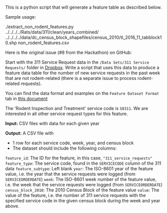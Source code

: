 This is a python script that will generate a feature table as described below.

Sample usage:

./extract_non_rodent_features.py ../../../../Rats/data/311/clean/years_combined/ ../../../../data/dc_census_block_shapefiles/census_2010/tl_2016_11_tabblock10.shp non_rodent_features.csv

Here is the original issue (#8 from the Hackathon) on GitHub:

Start with the 311 Service Request data in the `/Data Sets/311 Service Requests/` folder in [Dropbox](https://www.dropbox.com/sh/a1ucls1dwytc22k/AAAd4WCuGdtm6qy3dKyoQRsoa?dl=0).
Write a script that uses this data to produce a feature data table for the number of new service requests in the past week that are not rodent-related (there is a separate issue to process rodent-related requests).

You can find the data format and examples on the `Feature Dataset Format` tab in [this document](https://docs.google.com/spreadsheets/d/1dp82BlwxMHGIiNPjfspWBkp_K1SZox0PXug8J8aOssU/edit#gid=1961157256)

The 'Rodent Inspection and Treatment' service code is `S0311`. We are interested in all other service request types for this feature.

**Input:**
CSV files with data for each given year

**Output:**
A CSV file with

- 1 row for each service code, week, year, and census block
- The dataset should include the following columns:

`feature_id`: The ID for the feature, in this case, `"311_service_requests"`
`feature_type`: The service code, found in the `SERVICECODE` column of the 311 data
`feature_subtype`: Left blank
`year`: The ISO-8601 year of the feature value, i.e. the year that the service requests were logged (from `SERVICEORDERDATE`)
`week`: The ISO-8601 week number of the feature value, i.e. the week that the service requests were logged (from `SERVICEORDERDATE`)
`census_block_2010`: The 2010 Census Block of the feature value
`value`: The value of the feature, i.e. the number of 311 service requests with the specified service code in the given census block during the week and year above.